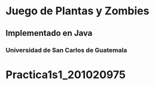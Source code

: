 # Juego de Plantas y Zombies
## Implementado en Java
### Universidad de San Carlos de Guatemala

# Practica1s1_201020975
